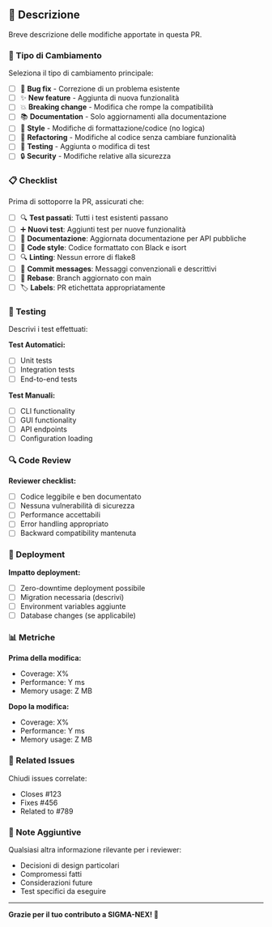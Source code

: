 ## 📝 Descrizione

Breve descrizione delle modifiche apportate in questa PR.

### 🎯 Tipo di Cambiamento

Seleziona il tipo di cambiamento principale:
- [ ] 🐛 **Bug fix** - Correzione di un problema esistente
- [ ] ✨ **New feature** - Aggiunta di nuova funzionalità
- [ ] 💥 **Breaking change** - Modifica che rompe la compatibilità
- [ ] 📚 **Documentation** - Solo aggiornamenti alla documentazione
- [ ] 🎨 **Style** - Modifiche di formattazione/codice (no logica)
- [ ] 🔧 **Refactoring** - Modifiche al codice senza cambiare funzionalità
- [ ] 🧪 **Testing** - Aggiunta o modifica di test
- [ ] 🔒 **Security** - Modifiche relative alla sicurezza

### 📋 Checklist

Prima di sottoporre la PR, assicurati che:

- [ ] 🔍 **Test passati**: Tutti i test esistenti passano
- [ ] ➕ **Nuovi test**: Aggiunti test per nuove funzionalità
- [ ] 📖 **Documentazione**: Aggiornata documentazione per API pubbliche
- [ ] 🎯 **Code style**: Codice formattato con Black e isort
- [ ] 🔍 **Linting**: Nessun errore di flake8
- [ ] 📝 **Commit messages**: Messaggi convenzionali e descrittivi
- [ ] 🔄 **Rebase**: Branch aggiornato con main
- [ ] 🏷️ **Labels**: PR etichettata appropriatamente

### 🧪 Testing

Descrivi i test effettuati:

**Test Automatici:**
- [ ] Unit tests
- [ ] Integration tests
- [ ] End-to-end tests

**Test Manuali:**
- [ ] CLI functionality
- [ ] GUI functionality
- [ ] API endpoints
- [ ] Configuration loading

### 🔍 Code Review

**Reviewer checklist:**
- [ ] Codice leggibile e ben documentato
- [ ] Nessuna vulnerabilità di sicurezza
- [ ] Performance accettabili
- [ ] Error handling appropriato
- [ ] Backward compatibility mantenuta

### 🚀 Deployment

**Impatto deployment:**
- [ ] Zero-downtime deployment possibile
- [ ] Migration necessaria (descrivi)
- [ ] Environment variables aggiunte
- [ ] Database changes (se applicabile)

### 📊 Metriche

**Prima della modifica:**
- Coverage: X%
- Performance: Y ms
- Memory usage: Z MB

**Dopo la modifica:**
- Coverage: X%
- Performance: Y ms
- Memory usage: Z MB

### 🔗 Related Issues

Chiudi issues correlate:
- Closes #123
- Fixes #456
- Related to #789

### 💭 Note Aggiuntive

Qualsiasi altra informazione rilevante per i reviewer:
- Decisioni di design particolari
- Compromessi fatti
- Considerazioni future
- Test specifici da eseguire

---

**Grazie per il tuo contributo a SIGMA-NEX! 🚀**